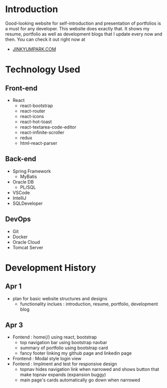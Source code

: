 # Introduction
Good-looking website for self-introduction and presentation of portfolios is a must for any developer. 
This website does exactly that. It shows my resume, portfolio as well as development blogs that I update every now and then.
You can check it out right now at 
- [JINKYUMPARK.COM](http://jinkyumpark.com)

# Technology Used
## Front-end
- React
  - react-bootstrap
  - react-router
  - react-icons
  - react-hot-toast
  - react-textarea-code-editor
  - react-infinite-scroller
  - redux
  - html-react-parser

## Back-end
  - Spring Framework
    - MyBatis
  - Oracle DB
    - PL/SQL
  - VSCode
  - IntelliJ
  - SQLDeveloper

## DevOps
- Git
- Docker
- Oracle Cloud
- Tomcat Server

# Development History
## Apr 1
- plan for basic website structures and designs
  - functionality inclues : introduction, resume, portfolio, development blog

## Apr 3
- Fontend : home(/) using react, bootstrap
  - top navigation bar using bootstrap navbar
  - summary of portfolio using bootstrap card
  - fancy footer linking my github page and linkedin page
- Frontend : Modal style login view
- Fontend : Implment and test for responsive design
  - topnav hides navigation link when narrowed and shows button that make topnav expands (expansion buggy)
  - main page's cards automatically go down when narrowed
